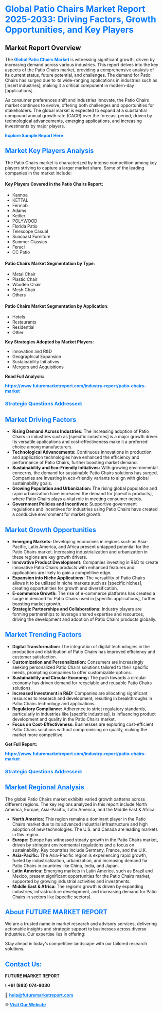 <h1 style="color: #007BFF;">Global Patio Chairs Market Report 2025-2033: Driving Factors, Growth Opportunities, and Key Players</h1>

<section id="overview">
<h2>Market Report Overview</h2>
<p>The <a href="https://www.futuremarketreport.com/industry-report/patio-chairs-market" style="color: #007BFF; text-decoration: none;"><strong>Global Patio Chairs Market</strong></a> is witnessing significant growth, driven by increasing demand across various industries. This report delves into the key aspects of the Patio Chairs market, providing a comprehensive analysis of its current status, future potential, and challenges. The demand for Patio Chairs has surged due to its wide-ranging applications in industries such as [insert industries], making it a critical component in modern-day [applications].</p>
<p>As consumer preferences shift and industries innovate, the Patio Chairs market continues to evolve, offering both challenges and opportunities for stakeholders. The global market is expected to expand at a substantial compound annual growth rate (CAGR) over the forecast period, driven by technological advancements, emerging applications, and increasing investments by major players.</p>
</section>

<section id="overview">
<p><a href="https://www.futuremarketreport.com/request-sample/reportId=62367" style="color: #007BFF; text-decoration: none;"><strong>Explore Sample Report Here</strong></a></p>
</section>

<section id="key-players">
<h2 style="color: #007BFF;">Market Key Players Analysis</h2>
<p>The Patio Chairs market is characterized by intense competition among key players striving to capture a larger market share. Some of the leading companies in the market include:</p>
<h4>Key Players Covered in the Patio Chairs Report:</h4>
<ul><li>Kannoa</li><li>KETTAL</li><li>Fermob</li><li>Adams</li><li>Kettler</li><li>POLYWOOD</li><li>Florida Patio</li><li>Telescope Casual</li><li>Suncoast Furniture</li><li>Summer Classics</li><li>Feruci</li><li>CC Patio</li></ul>
<h4>Patio Chairs Market Segmentation by Type:</h4>
<ul><li>Metal Chair</li><li>Plastic Chair</li><li>Wooden Chair</li><li>Mesh Chair</li><li>Others</li></ul>

<h4>Patio Chairs Market Segmentation by Application:</h4>
<ul><li>Hotels</li><li>Restaurants</li><li>Residential</li><li>Other</li></ul>
<p><strong>Key Strategies Adopted by Market Players:</strong></p>
<ul>
<li>Innovation and R&D</li>
<li>Geographical Expansion</li>
<li>Sustainability Initiatives</li>
<li>Mergers and Acquisitions</li>
</ul>
</section>

<section>
<p><strong>Read Full Analysis: </strong></p><a href="https://www.futuremarketreport.com/industry-report/patio-chairs-market" style="color: #007BFF; text-decoration: none;"><strong>https://www.futuremarketreport.com/industry-report/patio-chairs-market</strong></a>
<h3 style="color: #007BFF;">Strategic Questions Addressed:</h3>
</section>

<section id="driving-factors">
<h2 style="color: #007BFF;">Market Driving Factors</h2>
<ul>
<li><strong>Rising Demand Across Industries:</strong> The increasing adoption of Patio Chairs in industries such as [specific industries] is a major growth driver. Its versatile applications and cost-effectiveness make it a preferred choice among manufacturers.</li>
<li><strong>Technological Advancements:</strong> Continuous innovations in production and application technologies have enhanced the efficiency and performance of Patio Chairs, further boosting market demand.</li>
<li><strong>Sustainability and Eco-Friendly Initiatives:</strong> With growing environmental concerns, the demand for sustainable Patio Chairs solutions has surged. Companies are investing in eco-friendly variants to align with global sustainability goals.</li>
<li><strong>Growing Population and Urbanization:</strong> The rising global population and rapid urbanization have increased the demand for [specific products], where Patio Chairs plays a vital role in meeting consumer needs.</li>
<li><strong>Government Policies and Incentives:</strong> Supportive government regulations and incentives for industries using Patio Chairs have created a conducive environment for market growth.</li>
</ul>
</section>

<section id="growth-opportunities">
<h2 style="color: #007BFF;">Market Growth Opportunities</h2>
<ul>
<li><strong>Emerging Markets:</strong> Developing economies in regions such as Asia-Pacific, Latin America, and Africa present untapped potential for the Patio Chairs market. Increasing industrialization and urbanization in these regions are key growth drivers.</li>
<li><strong>Innovative Product Development:</strong> Companies investing in R&D to create innovative Patio Chairs products with enhanced features and applications are likely to gain a competitive edge.</li>
<li><strong>Expansion into Niche Applications:</strong> The versatility of Patio Chairs allows it to be utilized in niche markets such as [specific niches], creating opportunities for growth and diversification.</li>
<li><strong>E-commerce Growth:</strong> The rise of e-commerce platforms has created a surge in demand for Patio Chairs used in [specific applications], further boosting market growth.</li>
<li><strong>Strategic Partnerships and Collaborations:</strong> Industry players are forming partnerships to leverage shared expertise and resources, driving the development and adoption of Patio Chairs products globally.</li>
</ul>
</section>

<section id="trending-factors">
<h2 style="color: #007BFF;">Market Trending Factors</h2>
<ul>
<li><strong>Digital Transformation:</strong> The integration of digital technologies in the production and distribution of Patio Chairs has improved efficiency and customer satisfaction.</li>
<li><strong>Customization and Personalization:</strong> Consumers are increasingly seeking personalized Patio Chairs solutions tailored to their specific needs, prompting companies to offer customizable options.</li>
<li><strong>Sustainability and Circular Economy:</strong> The push towards a circular economy has driven demand for recyclable and reusable Patio Chairs solutions.</li>
<li><strong>Increased Investment in R&D:</strong> Companies are allocating significant resources to research and development, resulting in breakthroughs in Patio Chairs technology and applications.</li>
<li><strong>Regulatory Compliance:</strong> Adherence to strict regulatory standards, particularly in industries like [specific industries], is influencing product development and quality in the Patio Chairs market.</li>
<li><strong>Focus on Cost-Effectiveness:</strong> Businesses are exploring cost-efficient Patio Chairs solutions without compromising on quality, making the market more competitive.</li>
</ul>
</section>

<section>
<p><strong>Get Full Report: </strong></p><a href="https://www.futuremarketreport.com/industry-report/patio-chairs-market" style="color: #007BFF; text-decoration: none;"><strong>https://www.futuremarketreport.com/industry-report/patio-chairs-market</strong></a>
<h3 style="color: #007BFF;">Strategic Questions Addressed:</h3>
</section>


<section id="regional-analysis">
<h2 style="color: #007BFF;">Market Regional Analysis</h2>
<p>The global Patio Chairs market exhibits varied growth patterns across different regions. The key regions analyzed in this report include North America, Europe, Asia-Pacific, Latin America, and the Middle East & Africa:</p>
<ul>
<li><strong>North America:</strong> This region remains a dominant player in the Patio Chairs market due to its advanced industrial infrastructure and high adoption of new technologies. The U.S. and Canada are leading markets in this region.</li>
<li><strong>Europe:</strong> Europe has witnessed steady growth in the Patio Chairs market, driven by stringent environmental regulations and a focus on sustainability. Key countries include Germany, France, and the U.K.</li>
<li><strong>Asia-Pacific:</strong> The Asia-Pacific region is experiencing rapid growth, fueled by industrialization, urbanization, and increasing demand for Patio Chairs in countries like China, India, and Japan.</li>
<li><strong>Latin America:</strong> Emerging markets in Latin America, such as Brazil and Mexico, present significant opportunities for the Patio Chairs market, supported by growing industrial activities and investments.</li>
<li><strong>Middle East & Africa:</strong> The region’s growth is driven by expanding industries, infrastructure development, and increasing demand for Patio Chairs in sectors like [specific sectors].</li>
</ul>
</section>

<footer>
<h2 style="color: #007BFF;">About FUTURE MARKET REPORT</h2>
<p>We are a trusted name in market research and advisory services, delivering actionable insights and strategic support to businesses across diverse industries. Our expertise lies in offering:</p>

<p>Stay ahead in today’s competitive landscape with our tailored research solutions.</p>

<h2 style="color: #007BFF;">Contact Us:</h2>
<p><strong>FUTURE MARKET REPORT</strong></p>
<p>📞 <strong>+91 (883) 074-8030</strong></p>
<p>📧 <strong><a href="mailto:help@futuremarketreport.com" style="color: #007BFF;">help@futuremarketreport.com</a></strong></p>
<p>🌐 <strong><a href="https://www.futuremarketreport.com/" style="color: #007BFF;">Visit Our Website</a></strong></p>
</footer>